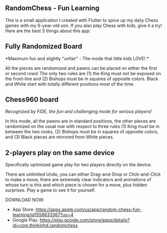 ## RandomChess - Fun Learning

This is a small application I created with Flutter to spice up my daily Chess games with my 6-year-old son. If you also play Chess with kids, give it a try! Here are the best 3 things about this app:

## Fully Randomized Board
*Maximum fun and slightly "unfair" - The mode that little kids LOVE! *

All the pieces are randomized and pawns can be placed on either the first or second rows! The only two rules are (1) the King must not be exposed on the front-line and (2) Bishops must be in squares of opposite colors. Black and White start with totally different positions most of the time.

## Chess960 board
*Recognized by FIDE, the fun and challenging mode for serious players!*

In this mode, all the pawns are in standard positions, the other pieces are randomized on the usual row with respect to three rules (1) King must be in between the two rooks, (2) Bishops must be in squares of opposite colors, and (3) Black pieces are mirrored from White pieces.

## 2-players play on the same device
Specifically optimized game play for two players directly on the device.

There are unlimited Undo, you can either Drag-and-Drop or Click-and-Click to make a move, there are extremely clear indicators and animations of whose turn is this and which piece is chosen for a move, plus hidden surprises. Play a game to see it for yourself.

DOWNLOAD NOW: 
- App Store: https://apps.apple.com/us/app/random-chess-fun-learning/id1558633367?uo=4
- Google Play: https://play.google.com/store/apps/details?id=com.thinkinhd.randomchess

